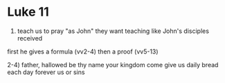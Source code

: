 # Luke 11

1) teach us to pray
"as John" they want teaching like John's disciples received

first he gives a formula (vv2-4) then a proof (vv5-13)

2-4)
father, hallowed be thy name
your kingdom come
give us daily bread each day
forever us or sins
